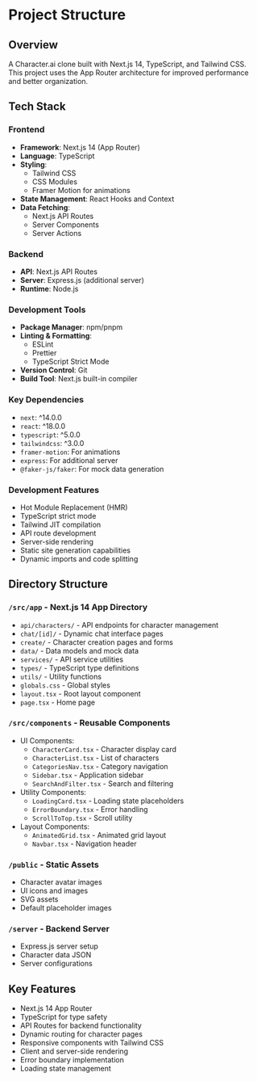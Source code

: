 # Project Structure

## Overview
A Character.ai clone built with Next.js 14, TypeScript, and Tailwind CSS. This project uses the App Router architecture for improved performance and better organization.

## Tech Stack

### Frontend
- **Framework**: Next.js 14 (App Router)
- **Language**: TypeScript
- **Styling**: 
  - Tailwind CSS
  - CSS Modules
  - Framer Motion for animations
- **State Management**: React Hooks and Context
- **Data Fetching**: 
  - Next.js API Routes
  - Server Components
  - Server Actions

### Backend
- **API**: Next.js API Routes
- **Server**: Express.js (additional server)
- **Runtime**: Node.js

### Development Tools
- **Package Manager**: npm/pnpm
- **Linting & Formatting**:
  - ESLint
  - Prettier
  - TypeScript Strict Mode
- **Version Control**: Git
- **Build Tool**: Next.js built-in compiler

### Key Dependencies
- `next`: ^14.0.0
- `react`: ^18.0.0
- `typescript`: ^5.0.0
- `tailwindcss`: ^3.0.0
- `framer-motion`: For animations
- `express`: For additional server
- `@faker-js/faker`: For mock data generation

### Development Features
- Hot Module Replacement (HMR)
- TypeScript strict mode
- Tailwind JIT compilation
- API route development
- Server-side rendering
- Static site generation capabilities
- Dynamic imports and code splitting

## Directory Structure

### `/src/app` - Next.js 14 App Directory
- `api/characters/` - API endpoints for character management
- `chat/[id]/` - Dynamic chat interface pages
- `create/` - Character creation pages and forms
- `data/` - Data models and mock data
- `services/` - API service utilities
- `types/` - TypeScript type definitions
- `utils/` - Utility functions
- `globals.css` - Global styles
- `layout.tsx` - Root layout component
- `page.tsx` - Home page

### `/src/components` - Reusable Components
- UI Components:
  - `CharacterCard.tsx` - Character display card
  - `CharacterList.tsx` - List of characters
  - `CategoriesNav.tsx` - Category navigation
  - `Sidebar.tsx` - Application sidebar
  - `SearchAndFilter.tsx` - Search and filtering
- Utility Components:
  - `LoadingCard.tsx` - Loading state placeholders
  - `ErrorBoundary.tsx` - Error handling
  - `ScrollToTop.tsx` - Scroll utility
- Layout Components:
  - `AnimatedGrid.tsx` - Animated grid layout
  - `Navbar.tsx` - Navigation header

### `/public` - Static Assets
- Character avatar images
- UI icons and images
- SVG assets
- Default placeholder images

### `/server` - Backend Server
- Express.js server setup
- Character data JSON
- Server configurations

## Key Features
- Next.js 14 App Router
- TypeScript for type safety
- API Routes for backend functionality
- Dynamic routing for character pages
- Responsive components with Tailwind CSS
- Client and server-side rendering
- Error boundary implementation
- Loading state management
